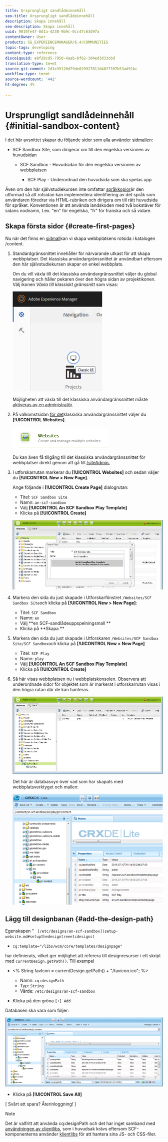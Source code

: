 ```yaml
---
title: Ursprungligt sandlådeinnehåll
seo-title: Ursprungligt sandlådeinnehåll
description: Skapa innehåll
seo-description: Skapa innehåll
uuid: 9810fe47-8d1a-4238-9b9c-0cc47c63d97a
contentOwner: User
products: SG_EXPERIENCEMANAGER/6.4/COMMUNITIES
topic-tags: developing
content-type: reference
discoiquuid: e8f28cd5-7950-4aab-bf62-3d4ed3d33cbd
translation-type: tm+mt
source-git-commit: 2d1e39120d79de029927011d48f7397b53ad91bc
workflow-type: tm+mt
source-wordcount: '442'
ht-degree: 4%

---
```



# Ursprungligt sandlådeinnehåll {#initial-sandbox-content}

I det här avsnittet skapar du följande sidor som alla använder [sidmallen](initial-app.md#createthepagetemplate):

* SCF Sandbox Site, som dirigerar om till den engelska versionen av huvudsidan

   * SCF Sandbox - Huvudsidan för den engelska versionen av webbplatsen

      * SCF Play - Underordnad den huvudsida som ska spelas upp

Även om den här självstudiekursen inte omfattar [språkkopior](../../help/sites-administering/tc-prep.md)är den utformad så att rotsidan kan implementera identifiering av det språk som användaren föredrar via HTML-rubriken och dirigera om till rätt huvudsida för språket. Konventionen är att använda landskoden med två bokstäver för sidans nodnamn, t.ex. &quot;en&quot; för engelska, &quot;fr&quot; för franska och så vidare.

## Skapa första sidor {#create-first-pages}

Nu när det finns en [sidmall](initial-app.md#createthepagetemplate)kan vi skapa webbplatsens rotsida i katalogen /content.

1. Standardgränssnittet innehåller för närvarande utkast för att skapa webbplatser. Det klassiska användargränssnittet är användbart eftersom den här självstudiekursen skapar en enkel webbplats.

   Om du vill växla till det klassiska användargränssnittet väljer du global navigering och håller pekaren över den högra sidan av projektikonen. Välj ikonen *Växla till klassiskt gränssnitt* som visas:

   ![chlimage_1-36](assets/chlimage_1-36.png)

   Möjligheten att växla till det klassiska användargränssnittet måste [aktiveras av en administratör](../../help/sites-administering/enable-classic-ui.md).

1. På välkomstsidan [för det](http://localhost:4502/welcome.html)klassiska användargränssnittet väljer du **[!UICONTROL Websites]**.

   ![chlimage_1-37](assets/chlimage_1-37.png)

   Du kan även få tillgång till det klassiska användargränssnittet för webbplatser direkt genom att gå till [/siteAdmin.](http://localhost:4502/siteadmin)

1. I utforskarrutan markerar du **[!UICONTROL Websites]** och sedan väljer du **[!UICONTROL New > New Page]**.

   Ange följande i **[!UICONTROL Create Page]** dialogrutan:

   * Titel: `SCF Sandbox Site`
   * Namn: `an-scf-sandbox`
   * Välj **[!UICONTROL An SCF Sandbox Play Template]**
   * Klicka på **[!UICONTROL Create]**

   ![chlimage_1-38](assets/chlimage_1-38.png)

1. Markera den sida du just skapade i Utforskarfönstret `/Websites/SCF Sandbox Site`och klicka på **[!UICONTROL New > New Page]**:

   * Titel: `SCF Sandbox`
   * Namn: `en`
   * Välj **en SCF-sandlådeuppspelningsmall **
   * Klicka på **Skapa **

1. Markera den sida du just skapade i Utforskaren `/Websites/SCF Sandbox Site/SCF Sandbox`och klicka på **[!UICONTROL New > New Page]**

   * Titel: `SCF Play`
   * Namn: `play`
   * Välj **[!UICONTROL An SCF Sandbox Play Template]**
   * Klicka på **[!UICONTROL Create]**

1. Så här visas webbplatsen nu i webbplatskonsolen. Observera att underordnade sidor för objektet som är markerat i utforskarrutan visas i den högra rutan där de kan hanteras.

   ![chlimage_1-39](assets/chlimage_1-39.png)

   Det här är databasvyn över vad som har skapats med webbplatsverktyget och mallen:

   ![chlimage_1-40](assets/chlimage_1-40.png)

## Lägg till designbanan {#add-the-design-path}

Egenskapen &quot; ` [/etc/designs/an-scf-sandbox](setup-website.md#setupthedesigntreeetcdesigns)`

* `cq:template="/libs/wcm/core/templates/designpage"`

har definierats, vilket ger möjlighet att referera till designresurser i ett skript med `currentDesign.getPath()`. Till exempel

* &lt;% String favIcon = currentDesign.getPath() + &quot;/favicon.ico&quot;; %>


   * Namn: `cq:designPath`
   * Typ: `String`
   * Värde: `/etc/designs/an-scf-sandbox`

* Klicka på den gröna `[+] Add`

Databasen ska vara som följer:

![chlimage_1-41](assets/chlimage_1-41.png)

* Klicka på **[!UICONTROL Save All]**

[ Svårt att spara? Återinloggning! ]

>[!NOTE]
>
>Det är valfritt att använda cq:designPath och det har inget samband med [användningen av clientlibs](develop-app.md#includeclientlibsintemplate), som i huvudsak krävs eftersom SCF-komponenterna använder [klientlibs](client-customize.md#clientlibs-for-scf) för att hantera sina JS- och CSS-filer.

